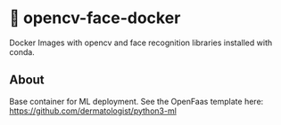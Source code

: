 # :whale: opencv-face-docker

Docker Images with opencv and face recognition libraries installed with conda.

## About

Base container for ML deployment.
See the OpenFaas template here: https://github.com/dermatologist/python3-ml

